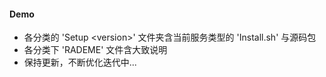 #### Demo
- 各分类的 'Setup \<version\>' 文件夹含当前服务类型的 'Install.sh' 与源码包
- 各分类下 'RADEME' 文件含大致说明
- 保持更新，不断优化迭代中...
